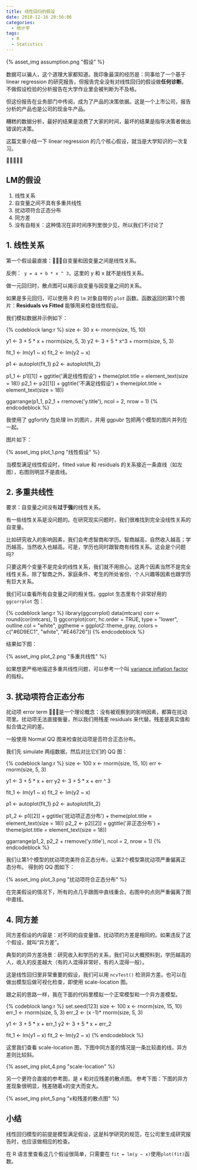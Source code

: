 ```yaml
---
title: 线性回归的假设
date: 2018-12-16 20:56:06
categories:
  - 统计学
tags:
  - R
  - Statistics
---
```


{% asset_img assumption.png  "假设" %}

数据可以骗人，这个道理大家都知道。我印象最深的经历是：同事给了一个基于 linear regression 的研究报告，但报告完全没有对线性回归的假设做**任何诊断**。不做假设检验的分析报告在大学作业里会被判断为不及格。

但这份报告在业务部门中传阅，成为了产品的决策依据。这是一个上市公司，报告分析的产品也是公司的现金牛产品。

糟糕的数据分析，最好的结果是浪费了大家的时间，最坏的结果是指导决策者做出错误的决策。

这篇文章小结一下 linear regression 的几个核心假设，就当是大学知识的一次复习。

<!-- more -->

## LM的假设

1. 线性关系
1. 自变量之间不具有多重共线性
1. 扰动项符合正态分布
1. 同方差
1. 没有自相关：这种情况在非时间序列里很少见，所以我们不讨论了


## 1. 线性关系

第一个假设最直接：自变量和因变量之间是线性关系。

反例：` y = a + b * x ^ 3`，这里的 y 和 x 就不是线性关系。

做一元回归时，散点图可以揭示自变量与因变量之间的关系。

如果是多元回归，可以使用 R 的 `lm` 对象自带的 `plot` 函数。函数返回的第1个图片：**Residuals vs Fitted** 能够用来检查线性假设。

我们模拟数据并示例如下：

{% codeblock lang:r %}
size <- 30
x <- rnorm(size, 15, 10)

y1 <- 3 + 5 * x + rnorm(size, 5, 3)
y2 <- 3 + 5 * x^3 + rnorm(size, 5, 3)

fit_1 <- lm(y1 ~ x)
fit_2 <- lm(y2 ~ x)

p1 <- autoplot(fit_1)
p2 <- autoplot(fit_2)

p1_1 <- p1[[1]] + ggtitle('满足线性假设') + theme(plot.title = element_text(size = 18))
p2_1 <- p2[[1]] + ggtitle('不满足线假设') + theme(plot.title = element_text(size = 18))

ggarrange(p1_1, p2_1 + rremove('y.title'), ncol = 2, nrow = 1)
{% endcodeblock %}

我使用了 ggfortify 包处理 lm 的图片，并用 ggpubr 包把两个模型的图片并列在一起。

图片如下：

{% asset_img plot_1.png "线性假设" %}

当模型满足线性假设时，fitted value 和 residuals 的关系接近一条直线（如左图），右图则明显不是直线。

## 2. 多重共线性

要求：自变量之间没有**过于强**的线性关系。

有一些线性关系是没问题的。在研究现实问题时，我们很难找到完全没线性关系的自变量。

比如研究收入的影响因素，我们会考虑智商和学历。智商越高，自然收入越高；学历越高，当然收入也越高。可是，学历也同时跟智商有线性关系。这会是个问题吗?

只要这两个变量不是完全的线性关系，我们就不用担心。这两个因素当然不是完全线性关系，除了智商之外，家庭条件、考生的所处省份、个人兴趣等因素也跟学历有巨大关系。

我们可以查看所有自变量之间的相关性。ggplot 生态里有个非常好用的 `ggcorrplot` 包：

{% codeblock lang:r %}
library(ggcorrplot)
data(mtcars)
corr <- round(cor(mtcars), 1)
ggcorrplot(corr, hc.order = TRUE, type = "lower",
           outline.col = "white",
           ggtheme = ggplot2::theme_gray,
           colors = c("#6D9EC1", "white", "#E46726")) 
{% endcodeblock %}

结果如下图：

{% asset_img plot_2.png "多重共线性" %}

如果想更严格地描述多重共线性问题，可以参考一个叫 [variance inflation factor](https://en.wikipedia.org/wiki/Variance_inflation_factor) 的指标。

## 3. 扰动项符合正态分布

扰动项 error term 是一个理论概念：没有被观察到的影响因素，都算在扰动项里。扰动项无法直接衡量，所以我们用残差 residuals 来代替。残差是真实值和拟合值之间的差。

一般使用 Normal QQ 图来检查扰动项是否符合正态分布。

我们先 simulate 两组数据，然后对比它们的 QQ 图：

{% codeblock lang:r %}
size <- 100
x <- rnorm(size, 15, 10)
err <- rnorm(size, 5, 3)
  
y1 <- 3 + 5 * x + err
y2 <- 3 + 5 * x + err ^ 3

fit_1 <- lm(y1 ~ x)
fit_2 <- lm(y2 ~ x)

p1 <- autoplot(fit_1)
p2 <- autoplot(fit_2)

p1_2 <- p1[[2]] + ggtitle('扰动项正态分布') + theme(plot.title = element_text(size = 18))
p2_2 <- p2[[2]] + ggtitle('非正态分布') + theme(plot.title = element_text(size = 18))

ggarrange(p1_2, p2_2 + rremove('y.title'),
           ncol = 2, nrow = 1)
{% endcodeblock %}

我们让第1个模型的扰动项完美符合正态分布，让第2个模型第扰动项严重偏离正态分布。
得到的 QQ 图如下：

{% asset_img plot_3.png "扰动项符合正态分布" %}

在完美假设的情况下，所有的点几乎跟图中直线重合。右图中的点则严重偏离了图中直线。


## 4. 同方差

同方差假设的内容是：对不同的自变量值，扰动项的方差是相同的。如果违反了这个假设，就叫“异方差”。

典型的的异方差场景：研究收入和学历的关系，我们可以大概预料到，学历越高的人，收入的反差越大（有的人混得非常好，有的人混得一般）。

这是线性回归里非常重要的假设，我们可以用 `ncvTest()` 检测异方差。也可以在做出模型后做可视化检查，即使用 scale-location 图。

跟之前的思路一样，我在下面的代码里模拟一个正常模型和一个异方差模型。

{% codeblock lang:r %}
set.seed(123)
size <- 100
x <- rnorm(size, 15, 10)
err_1 <- rnorm(size, 5, 3)
err_2 <- (x -1)* rnorm(size, 5, 3)

y1 <- 3 + 5 * x + err_1
y2 <- 3 + 5 * x + err_2

fit_1 <- lm(y1 ~ x)
fit_2 <- lm(y2 ~ x)
{% endcodeblock %}

这里我们查看 scale-location 图，下图中同方差的情况是一条比较直的线，异方差则比较斜。

{% asset_img plot_4.png "scale-location" %}

另一个更符合直接的参考图，是 x 和对应残差的散点图。
参考下图：下图的异方差现象很明显，残差随着x的变大而变大。

{% asset_img plot_5.png "x和残差的散点图" %}


## 小结

线性回归模型的前提是模型满足假设，这是科学研究的规范，在公司里生成研究报告时，也应该做相应的检查。

在 R 语言里查看这几个假设很简单，只需要在 `fit = lm(y ~ x)`使用`plot(fit)`函数。

